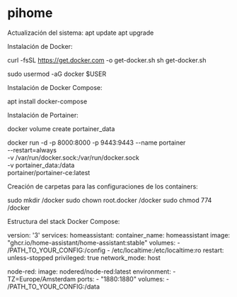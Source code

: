 # pihome

Actualización del sistema:
apt update
apt upgrade

Instalación de Docker:

curl -fsSL https://get.docker.com -o get-docker.sh
sh get-docker.sh

sudo usermod -aG docker $USER

Instalación de Docker Compose:

apt install docker-compose

Instalación de Portainer:

docker volume create portainer_data

docker run -d -p 8000:8000 -p 9443:9443 --name portainer \
    --restart=always \
    -v /var/run/docker.sock:/var/run/docker.sock \
    -v portainer_data:/data \
    portainer/portainer-ce:latest
    

Creación de carpetas para las configuraciones de los containers:

sudo mkdir /docker
sudo chown root.docker /docker
sudo chmod 774 /docker


Estructura del stack Docker Compose:

version: '3'
services:
  homeassistant:
    container_name: homeassistant
    image: "ghcr.io/home-assistant/home-assistant:stable"
    volumes:
      - /PATH_TO_YOUR_CONFIG:/config
      - /etc/localtime:/etc/localtime:ro
    restart: unless-stopped
    privileged: true
    network_mode: host
    
  node-red:
    image: nodered/node-red:latest
    environment:
      - TZ=Europe/Amsterdam
    ports:
      - "1880:1880"
    volumes:
      - /PATH_TO_YOUR_CONFIG:/data